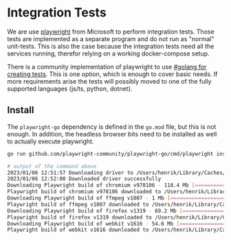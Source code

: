 # Integration Tests

We are use [playwright](https://playwright.dev/) from Microsoft to perform integration tests. Those tests are implemented as a separate program and do not run as "normal" unit-tests. This is also the case because the integration tests need all the services running, therefor relying on a working docker-compose setup.

There is a community implementation of playwright to use [#golang for creating tests](https://github.com/playwright-community/playwright-go). This is one option, which is enough to cover basic needs. If more requirements arise the tests will possibly moved to one of the fully supported languages (js/ts, python, dotnet).

## Install
The `playwright-go` dependency is defined in the `go.mod` file, but this is not enough. In addition, the headless browser bits need to be installed as well to actually execute playwright.

```bash
go run github.com/playwright-community/playwright-go/cmd/playwright install --with-deps

# output of the command above
2023/01/06 12:51:57 Downloading driver to /Users/henrik/Library/Caches/ms-playwright-go/1.20.0-beta-1647057403000
2023/01/06 12:52:00 Downloaded driver successfully
Downloading Playwright build of chromium v978106 - 118.4 Mb [====================] 100% 0.0s
Playwright build of chromium v978106 downloaded to /Users/henrik/Library/Caches/ms-playwright/chromium-978106
Downloading Playwright build of ffmpeg v1007 - 1 Mb [====================] 100% 0.0s
Playwright build of ffmpeg v1007 downloaded to /Users/henrik/Library/Caches/ms-playwright/ffmpeg-1007
Downloading Playwright build of firefox v1319 - 69.2 Mb [====================] 100% 0.0s
Playwright build of firefox v1319 downloaded to /Users/henrik/Library/Caches/ms-playwright/firefox-1319
Downloading Playwright build of webkit v1616 - 54.6 Mb [====================] 100% 0.0s
Playwright build of webkit v1616 downloaded to /Users/henrik/Library/Caches/ms-playwright/webkit-1616
````

